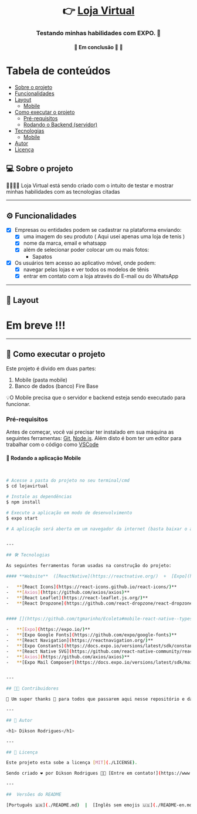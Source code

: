 

<h1 align="center">
     👉 <a href="#" alt="site do ecoleta"> Loja Virtual </a>
</h1>

<h3 align="center">
     Testando minhas habilidades com EXPO. 💚
</h3>


<h4 align="center">
	🚧  Em conclusão 🚀 🚧
</h4>

Tabela de conteúdos
=================
<!--ts-->
   * [Sobre o projeto](#-sobre-o-projeto)
   * [Funcionalidades](#-funcionalidades)
   * [Layout](#-layout)
     * [Mobile](#mobile)
   * [Como executar o projeto](#-como-executar-o-projeto)
     * [Pré-requisitos](#pré-requisitos)
     * [Rodando o Backend (servidor)](#user-content--rodando-o-backend-servidor)
   * [Tecnologias](#-tecnologias)
     * [Mobile](#user-content-mobile--react-native----expo)
   * [Autor](#-autor)
   * [Licença](#user-content--licença)
<!--te-->


## 💻 Sobre o projeto

👕👢👠👗 Loja Virtual está sendo criado com o intuito de testar e mostrar minhas habilidades com as tecnologias citadas


---

## ⚙️ Funcionalidades 

- [x] Empresas ou entidades podem se cadastrar na plataforma enviando:
  - [x] uma imagem do seu produto ( Aqui usei apenas uma loja de tenis )
  - [x] nome da marca, email e whatsapp
  - [x] além de selecionar poder colocar um ou mais fotos: 
    - Sapatos
    
- [x] Os usuários tem acesso ao aplicativo móvel, onde podem:
  - [x] navegar pelas lojas e ver todos os modelos de tênis 
  - [x] entrar em contato com a loja através do E-mail ou do WhatsApp

---

## 🎨 Layout
<h1>Em breve !!!</h1>

---

## 🚀 Como executar o projeto

Este projeto é divido em duas partes:
1. Mobile (pasta mobile)
2. Banco de dados (banco) Fire Base

💡O Mobile precisa que o servidor e backend esteja sendo executado para funcionar.

### Pré-requisitos

Antes de começar, você vai precisar ter instalado em sua máquina as seguintes ferramentas:
[Git](https://git-scm.com), [Node.js](https://nodejs.org/en/). 
Além disto é bom ter um editor para trabalhar com o código como [VSCode](https://code.visualstudio.com/)



#### 🧭 Rodando a aplicação Mobile 

```bash


# Acesse a pasta do projeto no seu terminal/cmd
$ cd lojavirtual

# Instale as dependências
$ npm install

# Execute a aplicação em modo de desenvolvimento
$ expo start

# A aplicação será aberta em um navegador da internet (basta baixar o aplicativo na PlayStore ou AppleStore e ler o QrCode)


---

## 🛠 Tecnologias

As seguintes ferramentas foram usadas na construção do projeto:

#### **Website**  ([ReactNative](https://reactnative.org/)  +  [Expo](https://www.expo.io/))

-   **[React Icons](https://react-icons.github.io/react-icons/)**
-   **[Axios](https://github.com/axios/axios)**
-   **[React Leaflet](https://react-leaflet.js.org/)**
-   **[React Dropzone](https://github.com/react-dropzone/react-dropzone)**


#### [](https://github.com/tgmarinho/Ecoleta#mobile-react-native--typescript)**Mobile**  ([React Native](http://www.reactnative.com/)  +  [TypeScript](https://www.typescriptlang.org/))

-   **[Expo](https://expo.io/)**
-   **[Expo Google Fonts](https://github.com/expo/google-fonts)**
-   **[React Navigation](https://reactnavigation.org/)**
-   **[Expo Constants](https://docs.expo.io/versions/latest/sdk/constants/)**
-   **[React Native SVG](https://github.com/react-native-community/react-native-svg)**
-   **[Axios](https://github.com/axios/axios)**
-   **[Expo Mail Composer](https://docs.expo.io/versions/latest/sdk/mail-composer/)**


---

## 👨‍💻 Contribuidores

💜 Um super thanks 👏 para todos que passarem aqui nesse repositório e dar um like :)

---

## 🦸 Autor

<h1> Dikson Rodrigues</h1>

---

## 📝 Licença

Este projeto esta sobe a licença [MIT](./LICENSE).

Sendo criado ❤️ por Dikson Rodrigues 👋🏽 [Entre em contato!](https://www.linkedin.com/in/dikson-rodrigues-562b351a3/)

---

##  Versões do README

[Português 🇧🇷](./README.md)  |  [Inglês sem emojis 🇺🇸](./README-en.md) | [Portugues sem logo  🇧🇷](./README-sem-logo.md) 
